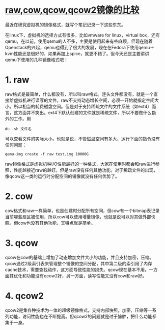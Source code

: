 # [raw,cow,qcow,qcow2镜像的比较](https://www.cnblogs.com/billowsand/p/3509545.html)             

最近在研究虚拟机的镜像格式，就写个笔记记录一下这些东东。

在linux下，虚拟机的选择方式有很多，比如vmware for linux，virtual  box，还有qemu，在以前，使用qemu的人不多，主要是使用起来有些麻烦，但现在随着Openstack的兴起，qemu也得到了很大的发展，现在在Fedora下使用qemu＋kvm性能还是很好的，如果再加上spice，就更不错了。但今天还是主要讲讲qemu下使用的几种镜像格式吧！

# 1. raw

raw格式是最简单，什么都没有，所以叫raw格式。连头文件都没有，就是一个直接给虚拟机进行读写的文件。raw不支持动态增长空间，必须一开始就指定空间大小。所以相当的耗费磁盘空间。但是对于支持稀疏文件的文件系统（如ext4）而言，这方面并不突出。ext4下默认创建的文件就是稀疏文件，所以不要做什么额外的工作。用

```
du -sh 文件名
```

可以查看文件的实际大小。也就是说，不管磁盘空间有多大，运行下面的指令没有任何问题：

```
qemu-img create -f raw test.img 10000G
```

raw镜像格式是虚拟机种I/O性能最好的一种格式，大家在使用时都会和raw进行参照，性能越接近raw的越好。但是raw没有任何其他功能。对于稀疏文件的出现，像qcow这一类的运行时分配空间的镜像就没有任何优势了。

# 2. cow

cow格式和raw一样简单，也是创建时分配所有空间，但cow有一个bitmap表记录当前哪些扇区被使用，所以cow可以使用增量镜像，也就是说可以对其做外部快照。但cow也没有其他功能，其特点就是简单。

# 3. qcow

qcow在cow的基础上增加了动态增加文件大小的功能，并且支持加密，压缩。qcow通过2级索引表来管理整个镜像的空间分配，其中第二级的索引用了内存cache技术，需要查找动作，这方面导致性能的损失。qcow现在基本不用，一方面其优化和功能没有qcow2好，另一方面，读写性能又没有cow和raw好。

# 4. qcow2

qcow2是集各种技术为一体的超级镜像格式，支持内部快照，加密，压缩等一系列功能，访问性能也在不断提高。但qcow2的问题就是过于臃肿，把什么功能都集于一身。